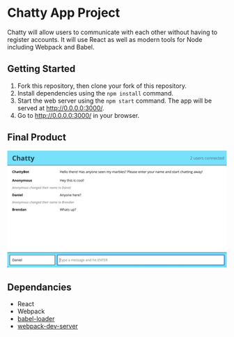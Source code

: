 # Chatty App Project

Chatty will allow users to communicate with each other without having to register accounts. It will use React as well as modern tools for Node including Webpack and Babel.

## Getting Started

1. Fork this repository, then clone your fork of this repository.
2. Install dependencies using the `npm install` command.
3. Start the web server using the `npm start` command. The app will be served at <http://0.0.0.0:3000/>.
4. Go to <http://0.0.0.0:3000/> in your browser.

## Final Product

!["Main Page"](https://github.com/jinwonn/chattyapp/blob/master/docs/main_page.png)

## Dependancies
* React
* Webpack
* [babel-loader](https://github.com/babel/babel-loader)
* [webpack-dev-server](https://github.com/webpack/webpack-dev-server)
